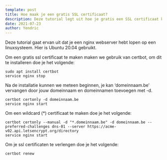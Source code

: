 ```yaml
---
template: post
title: Hoe maak je een gratis SSL certificaat?
description: Deze tutorial legt uit hoe je gratis een SSL certificaat kan maken via Let's Encrypt met behulp van certbot.
date: 2021-07-23
author: Yendric
---
```


Deze tutorial gaat ervan uit dat je een nginx webserver hebt lopen op een linuxsysteem. Hier is Ubuntu 20.04 gebruikt.

Om een gratis ssl certificaat te maken maken we gebruik van certbot, om dit te installeren doe je het volgende:

```
sudo apt install certbot
service nginx stop
```

Na de installatie kunnen we meteen beginnen, je kan ‘domeinnaam.be’ vervangen door jouw domeinnaam en domeinnamen toevoegen met -d.

```
certbot certonly -d domeinnaam.be
service nginx start
```

Om een wildcard (\*) certificaat te maken doe je het volgende:

```
certbot certonly --manual -d "*.domeinnaam.be" -d domeinnaam.be --preferred-challenges dns-01 --server https://acme-v02.api.letsencrypt.org/directory
service nginx start
```

Om je ssl certificaten te verlengen doe je het volgende:

```
certbot renew
```
